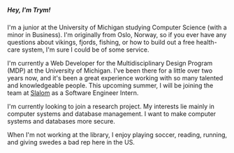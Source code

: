 ##### Hey, I'm Trym!
I'm a junior at the University of Michigan studying Computer Science (with a minor in Business). I'm originally from Oslo, Norway, so if you ever have any questions about vikings, fjords, fishing, or how to build out a free health-care system, I'm sure I could be of some service.

I'm currently a Web Developer for the Multidisciplinary Design Program (MDP) at the University of Michigan. I've been there for a little over two years now, and it's been a great experience working with so many talented and knowledgeable people. This upcoming summer, I will be joining the team at [Slalom](https://www.slalom.com/) as a Software Engineer Intern. 

I'm currently looking to join a research project. My interests lie mainly in computer systems and database management. I want to make computer systems and databases more secure.

When I'm not working at the library, I enjoy playing soccer, reading, running, and giving swedes a bad rep here in the US.

<!-- and raising awareness to unbeknownst americans on all the ways in which Norway is clearly better than Sweden. -->

<!-- #whosgonnacarrytheboats -->

<!-- or hodling for dear life. -->

